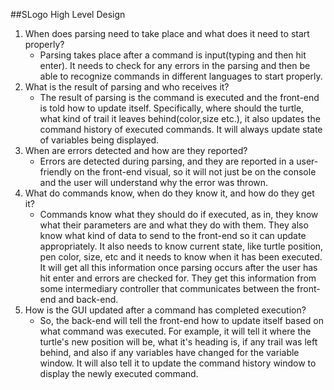 ##SLogo High Level Design


1. When does parsing need to take place and what does it need to start properly?
    - Parsing takes place after a command is input(typing and then hit enter). It needs to check
    for any errors in the parsing and then be able to recognize commands in different languages to start properly. 
2. What is the result of parsing and who receives it?
    - The result of parsing is the command is executed and the front-end is told how to update itself.
    Specifically, where should the turtle, what kind of trail it leaves behind(color,size etc.), it also updates
    the command history of executed commands. It will always update state of variables being displayed. 
3. When are errors detected and how are they reported?
    - Errors are detected during parsing, and they are reported in a user-friendly on the front-end
    visual, so it will not just be on the console and the user will understand why the error was thrown. 
4. What do commands know, when do they know it, and how do they get it?
    - Commands know what they should do if executed, as in, they know what their parameters are and 
    what they do with them. They also know what kind of data to send to the front-end so it can update
    appropriately. It also needs to know current state, like turtle position, pen color, size, etc and it needs
    to know when it has been executed. It will get all this information once parsing occurs after the user
    has hit enter and errors are checked for. They get this information from some intermediary controller that 
    communicates between the front-end and back-end. 
5. How is the GUI updated after a command has completed execution?
    - So, the back-end will tell the front-end how to update itself based on what command was
    executed. For example, it will tell it where the turtle's new position will be, what it's heading is,
    if any trail was left behind, and also if any variables have changed for the variable window. It will
    also tell it to update the command history window to display the newly executed command.
